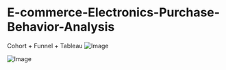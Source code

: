 # E-commerce-Electronics-Purchase-Behavior-Analysis
Cohort + Funnel + Tableau
![Image](https://github.com/user-attachments/assets/14bdb5e5-fe96-4ada-a215-10312cc4b711)

![Image](https://github.com/user-attachments/assets/688cbe20-cd91-4f75-bfc6-4444a68e6f3f)

